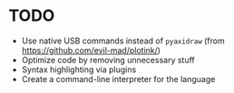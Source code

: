 # TODO

- Use native USB commands instead of `pyaxidraw` (from https://github.com/evil-mad/plotink/)
- Optimize code by removing unnecessary stuff
- Syntax highlighting via plugins
- Create a command-line interpreter for the language
